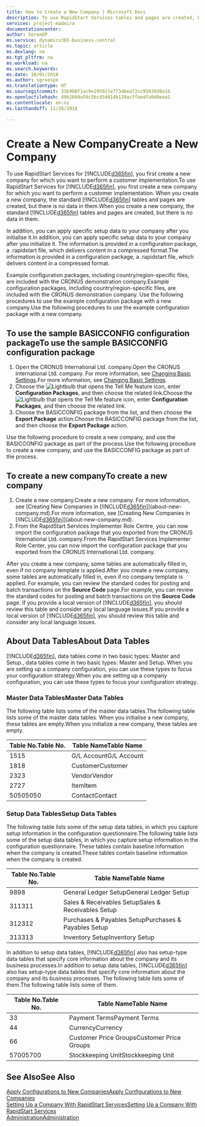 ```yaml
---
title: How to Create a New Company | Microsoft Docs
description: To use RapidStart Services tables and pages are created, but there is no data in them.
services: project-madeira
documentationcenter: 
author: SorenGP
ms.service: dynamics365-business-central
ms.topic: article
ms.devlang: na
ms.tgt_pltfrm: na
ms.workload: na
ms.search.keywords: 
ms.date: 10/01/2018
ms.author: sgroespe
ms.translationtype: HT
ms.sourcegitcommit: 33b900f1ac9e295921e7f3d6ea72cc93939d8a1b
ms.openlocfilehash: 49b2bb9a59c5bcd5d414b129acffaedfa0d0eaa1
ms.contentlocale: en-nz
ms.lasthandoff: 11/26/2018

---
```

# <a name="create-a-new-company"></a><span data-ttu-id="40364-103">Create a New Company</span><span class="sxs-lookup"><span data-stu-id="40364-103">Create a New Company</span></span>
<span data-ttu-id="40364-104">To use RapidStart Services for [!INCLUDE[d365fin](includes/d365fin_md.md)], you first create a new company for which you want to perform a customer implementation.</span><span class="sxs-lookup"><span data-stu-id="40364-104">To use RapidStart Services for [!INCLUDE[d365fin](includes/d365fin_md.md)], you first create a new company for which you want to perform a customer implementation.</span></span> <span data-ttu-id="40364-105">When you create a new company, the standard [!INCLUDE[d365fin](includes/d365fin_md.md)] tables and pages are created, but there is no data in them.</span><span class="sxs-lookup"><span data-stu-id="40364-105">When you create a new company, the standard [!INCLUDE[d365fin](includes/d365fin_md.md)] tables and pages are created, but there is no data in them.</span></span>

<span data-ttu-id="40364-106">In addition, you can apply specific setup data to your company after you initialise it.</span><span class="sxs-lookup"><span data-stu-id="40364-106">In addition, you can apply specific setup data to your company after you initialize it.</span></span> <span data-ttu-id="40364-107">The information is provided in a configuration package, a .rapidstart file, which delivers content in a compressed format.</span><span class="sxs-lookup"><span data-stu-id="40364-107">The information is provided in a configuration package, a .rapidstart file, which delivers content in a compressed format.</span></span>  

<span data-ttu-id="40364-108">Example configuration packages, including country/region-specific files, are included with the CRONUS demonstration company.</span><span class="sxs-lookup"><span data-stu-id="40364-108">Example configuration packages, including country/region-specific files, are included with the CRONUS demonstration company.</span></span> <span data-ttu-id="40364-109">Use the following procedures to use the example configuration package with a new company.</span><span class="sxs-lookup"><span data-stu-id="40364-109">Use the following procedures to use the example configuration package with a new company.</span></span>  

## <a name="to-use-the-sample-basicconfig-configuration-package"></a><span data-ttu-id="40364-110">To use the sample BASICCONFIG configuration package</span><span class="sxs-lookup"><span data-stu-id="40364-110">To use the sample BASICCONFIG configuration package</span></span>  
1. <span data-ttu-id="40364-111">Open the CRONUS International Ltd. company.</span><span class="sxs-lookup"><span data-stu-id="40364-111">Open the CRONUS International Ltd. company.</span></span> <span data-ttu-id="40364-112">For more information, see [Changing Basic Settings](ui-change-basic-settings.md).</span><span class="sxs-lookup"><span data-stu-id="40364-112">For more information, see [Changing Basic Settings](ui-change-basic-settings.md).</span></span>
2. <span data-ttu-id="40364-113">Choose the ![Lightbulb that opens the Tell Me feature](media/ui-search/search_small.png "Tell me what you want to do") icon, enter **Configuration Packages**, and then choose the related link.</span><span class="sxs-lookup"><span data-stu-id="40364-113">Choose the ![Lightbulb that opens the Tell Me feature](media/ui-search/search_small.png "Tell me what you want to do") icon, enter **Configuration Packages**, and then choose the related link.</span></span>  
3. <span data-ttu-id="40364-114">Choose the BASICCONFIG package from the list, and then choose the **Export Package** action.</span><span class="sxs-lookup"><span data-stu-id="40364-114">Choose the BASICCONFIG package from the list, and then choose the **Export Package** action.</span></span>  

<span data-ttu-id="40364-115">Use the following procedure to create a new company, and use the BASICCONFIG package as part of the process.</span><span class="sxs-lookup"><span data-stu-id="40364-115">Use the following procedure to create a new company, and use the BASICCONFIG package as part of the process.</span></span>  

## <a name="to-create-a-new-company"></a><span data-ttu-id="40364-116">To create a new company</span><span class="sxs-lookup"><span data-stu-id="40364-116">To create a new company</span></span>  
1. <span data-ttu-id="40364-117">Create a new company.</span><span class="sxs-lookup"><span data-stu-id="40364-117">Create a new company.</span></span> <span data-ttu-id="40364-118">For more information, see [Creating New Companies in [!INCLUDE[d365fin](includes/d365fin_md.md)]](about-new-company.md).</span><span class="sxs-lookup"><span data-stu-id="40364-118">For more information, see [Creating New Companies in [!INCLUDE[d365fin](includes/d365fin_md.md)]](about-new-company.md).</span></span>
2. <span data-ttu-id="40364-119">From the RapidStart Services Implementer Role Centre, you can now import the configuration package that you exported from the CRONUS International Ltd. company.</span><span class="sxs-lookup"><span data-stu-id="40364-119">From the RapidStart Services Implementer Role Center, you can now import the configuration package that you exported from the CRONUS International Ltd. company.</span></span>

<span data-ttu-id="40364-120">After you create a new company, some tables are automatically filled in, even if no company template is applied.</span><span class="sxs-lookup"><span data-stu-id="40364-120">After you create a new company, some tables are automatically filled in, even if no company template is applied.</span></span> <span data-ttu-id="40364-121">For example, you can review the standard codes for posting and batch transactions on the **Source Code** page.</span><span class="sxs-lookup"><span data-stu-id="40364-121">For example, you can review the standard codes for posting and batch transactions on the **Source Code** page.</span></span> <span data-ttu-id="40364-122">If you provide a local version of [!INCLUDE[d365fin](includes/d365fin_md.md)], you should review this table and consider any local language issues.</span><span class="sxs-lookup"><span data-stu-id="40364-122">If you provide a local version of [!INCLUDE[d365fin](includes/d365fin_md.md)], you should review this table and consider any local language issues.</span></span>

## <a name="about-data-tables"></a><span data-ttu-id="40364-123">About Data Tables</span><span class="sxs-lookup"><span data-stu-id="40364-123">About Data Tables</span></span>
[!INCLUDE[d365fin](includes/d365fin_md.md)]<span data-ttu-id="40364-124">, data tables come in two basic types: Master and Setup.</span><span class="sxs-lookup"><span data-stu-id="40364-124">, data tables come in two basic types: Master and Setup.</span></span> <span data-ttu-id="40364-125">When you are setting up a company configuration, you can use these types to focus your configuration strategy.</span><span class="sxs-lookup"><span data-stu-id="40364-125">When you are setting up a company configuration, you can use these types to focus your configuration strategy.</span></span>  

### <a name="master-data-tables"></a><span data-ttu-id="40364-126">Master Data Tables</span><span class="sxs-lookup"><span data-stu-id="40364-126">Master Data Tables</span></span>  
<span data-ttu-id="40364-127">The following table lists some of the master data tables.</span><span class="sxs-lookup"><span data-stu-id="40364-127">The following table lists some of the master data tables.</span></span> <span data-ttu-id="40364-128">When you initialise a new company, these tables are empty.</span><span class="sxs-lookup"><span data-stu-id="40364-128">When you initialize a new company, these tables are empty.</span></span>  

|<span data-ttu-id="40364-129">Table No.</span><span class="sxs-lookup"><span data-stu-id="40364-129">Table No.</span></span>|<span data-ttu-id="40364-130">Table Name</span><span class="sxs-lookup"><span data-stu-id="40364-130">Table Name</span></span>|  
|-------------------|--------------------|  
|<span data-ttu-id="40364-131">15</span><span class="sxs-lookup"><span data-stu-id="40364-131">15</span></span>|<span data-ttu-id="40364-132">G/L Account</span><span class="sxs-lookup"><span data-stu-id="40364-132">G/L Account</span></span>|  
|<span data-ttu-id="40364-133">18</span><span class="sxs-lookup"><span data-stu-id="40364-133">18</span></span>|<span data-ttu-id="40364-134">Customer</span><span class="sxs-lookup"><span data-stu-id="40364-134">Customer</span></span>|  
|<span data-ttu-id="40364-135">23</span><span class="sxs-lookup"><span data-stu-id="40364-135">23</span></span>|<span data-ttu-id="40364-136">Vendor</span><span class="sxs-lookup"><span data-stu-id="40364-136">Vendor</span></span>|  
|<span data-ttu-id="40364-137">27</span><span class="sxs-lookup"><span data-stu-id="40364-137">27</span></span>|<span data-ttu-id="40364-138">Item</span><span class="sxs-lookup"><span data-stu-id="40364-138">Item</span></span>|  
|<span data-ttu-id="40364-139">5050</span><span class="sxs-lookup"><span data-stu-id="40364-139">5050</span></span>|<span data-ttu-id="40364-140">Contact</span><span class="sxs-lookup"><span data-stu-id="40364-140">Contact</span></span>|  

### <a name="setup-data-tables"></a><span data-ttu-id="40364-141">Setup Data Tables</span><span class="sxs-lookup"><span data-stu-id="40364-141">Setup Data Tables</span></span>  
<span data-ttu-id="40364-142">The following table lists some of the setup data tables, in which you capture setup information in the configuration questionnaire.</span><span class="sxs-lookup"><span data-stu-id="40364-142">The following table lists some of the setup data tables, in which you capture setup information in the configuration questionnaire.</span></span> <span data-ttu-id="40364-143">These tables contain baseline information when the company is created.</span><span class="sxs-lookup"><span data-stu-id="40364-143">These tables contain baseline information when the company is created.</span></span>  

|<span data-ttu-id="40364-144">Table No.</span><span class="sxs-lookup"><span data-stu-id="40364-144">Table No.</span></span>|<span data-ttu-id="40364-145">Table Name</span><span class="sxs-lookup"><span data-stu-id="40364-145">Table Name</span></span>|  
|-------------------|--------------------|  
|<span data-ttu-id="40364-146">98</span><span class="sxs-lookup"><span data-stu-id="40364-146">98</span></span>|<span data-ttu-id="40364-147">General Ledger Setup</span><span class="sxs-lookup"><span data-stu-id="40364-147">General Ledger Setup</span></span>|  
|<span data-ttu-id="40364-148">311</span><span class="sxs-lookup"><span data-stu-id="40364-148">311</span></span>|<span data-ttu-id="40364-149">Sales & Receivables Setup</span><span class="sxs-lookup"><span data-stu-id="40364-149">Sales & Receivables Setup</span></span>|  
|<span data-ttu-id="40364-150">312</span><span class="sxs-lookup"><span data-stu-id="40364-150">312</span></span>|<span data-ttu-id="40364-151">Purchases & Payables Setup</span><span class="sxs-lookup"><span data-stu-id="40364-151">Purchases & Payables Setup</span></span>|  
|<span data-ttu-id="40364-152">313</span><span class="sxs-lookup"><span data-stu-id="40364-152">313</span></span>|<span data-ttu-id="40364-153">Inventory Setup</span><span class="sxs-lookup"><span data-stu-id="40364-153">Inventory Setup</span></span>|  

<span data-ttu-id="40364-154">In addition to setup data tables, [!INCLUDE[d365fin](includes/d365fin_md.md)] also has setup-type data tables that specify core information about the company and its business processes.</span><span class="sxs-lookup"><span data-stu-id="40364-154">In addition to setup data tables, [!INCLUDE[d365fin](includes/d365fin_md.md)] also has setup-type data tables that specify core information about the company and its business processes.</span></span> <span data-ttu-id="40364-155">The following table lists some of them.</span><span class="sxs-lookup"><span data-stu-id="40364-155">The following table lists some of them.</span></span>  

|<span data-ttu-id="40364-156">Table No.</span><span class="sxs-lookup"><span data-stu-id="40364-156">Table No.</span></span>|<span data-ttu-id="40364-157">Table Name</span><span class="sxs-lookup"><span data-stu-id="40364-157">Table Name</span></span>|  
|-------------------|--------------------|  
|<span data-ttu-id="40364-158">3</span><span class="sxs-lookup"><span data-stu-id="40364-158">3</span></span>|<span data-ttu-id="40364-159">Payment Terms</span><span class="sxs-lookup"><span data-stu-id="40364-159">Payment Terms</span></span>|  
|<span data-ttu-id="40364-160">4</span><span class="sxs-lookup"><span data-stu-id="40364-160">4</span></span>|<span data-ttu-id="40364-161">Currency</span><span class="sxs-lookup"><span data-stu-id="40364-161">Currency</span></span>|  
|<span data-ttu-id="40364-162">6</span><span class="sxs-lookup"><span data-stu-id="40364-162">6</span></span>|<span data-ttu-id="40364-163">Customer Price Groups</span><span class="sxs-lookup"><span data-stu-id="40364-163">Customer Price Groups</span></span>|  
|<span data-ttu-id="40364-164">5700</span><span class="sxs-lookup"><span data-stu-id="40364-164">5700</span></span>|<span data-ttu-id="40364-165">Stockkeeping Unit</span><span class="sxs-lookup"><span data-stu-id="40364-165">Stockkeeping Unit</span></span>|

  

## <a name="see-also"></a><span data-ttu-id="40364-166">See Also</span><span class="sxs-lookup"><span data-stu-id="40364-166">See Also</span></span>  
[<span data-ttu-id="40364-167">Apply Configurations to New Companies</span><span class="sxs-lookup"><span data-stu-id="40364-167">Apply Configurations to New Companies</span></span>](admin-apply-configuration-to-new-companies.md)  
[<span data-ttu-id="40364-168">Setting Up a Company With RapidStart Services</span><span class="sxs-lookup"><span data-stu-id="40364-168">Setting Up a Company With RapidStart Services</span></span>](admin-set-up-a-company-with-rapidstart.md)  
[<span data-ttu-id="40364-169">Administration</span><span class="sxs-lookup"><span data-stu-id="40364-169">Administration</span></span>](admin-setup-and-administration.md)

